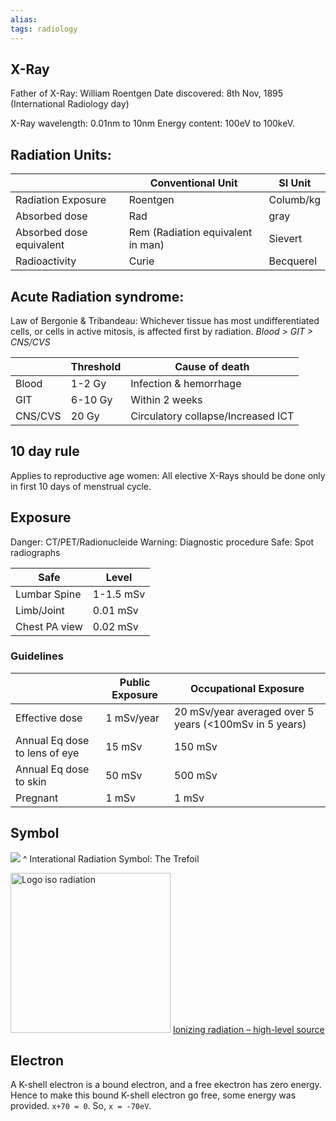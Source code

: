 ```yaml
---
alias: 
tags: radiology
---
```


## X-Ray
Father of X-Ray: William Roentgen
Date discovered: 8th Nov, 1895 (International Radiology day)

X-Ray wavelength: 0.01nm to 10nm
Energy content: 100eV to 100keV.

## Radiation Units:

|                          | Conventional Unit                 | SI Unit   |
| ------------------------ | --------------------------------- | --------- |
| Radiation Exposure       | Roentgen                          | Columb/kg |
| Absorbed dose            | Rad                               | gray      |
| Absorbed dose equivalent | Rem (Radiation equivalent in man) | Sievert   |
| Radioactivity            | Curie                             | Becquerel |

## Acute Radiation syndrome:
Law of Bergonie & Tribandeau: Whichever tissue has most undifferentiated cells, or cells in active mitosis, is affected first by radiation. 
*Blood > GIT > CNS/CVS*

|         | Threshold | Cause of death                     |
| ------- | --------- | ---------------------------------- |
| Blood   | 1-2 Gy    | Infection & hemorrhage             |
| GIT     | 6-10 Gy   | Within 2 weeks                     |
| CNS/CVS | 20 Gy     | Circulatory collapse/Increased ICT |


## 10 day rule
Applies to reproductive age women: All elective X-Rays should be done only in first 10 days of menstrual cycle.

## Exposure
Danger: CT/PET/Radionucleide
Warning: Diagnostic procedure
Safe: Spot radiographs

| Safe          | Level     |
| ------------- | --------- |
| Lumbar Spine  | 1-1.5 mSv |
| Limb/Joint    | 0.01 mSv  |
| Chest PA view | 0.02 mSv  |


### Guidelines
|                               | Public Exposure | Occupational Exposure                                  |
| ----------------------------- | --------------- | ------------------------------------------------------ |
| Effective dose                | 1 mSv/year      | 20 mSv/year averaged over 5 years (<100mSv in 5 years) |
| Annual Eq dose to lens of eye | 15 mSv          | 150 mSv                                                |
| Annual Eq dose to skin        | 50 mSv          | 500 mSv                                                |
| Pregnant                      | 1 mSv           | 1 mSv                                                  |

## Symbol
 ![](https://upload.wikimedia.org/wikipedia/commons/thumb/0/0b/Radiation_warning_symbol.svg/240px-Radiation_warning_symbol.svg.png)
 ^ Interational Radiation Symbol: The Trefoil
 
<a title="historicair 19:47, 25 February 2007 (UTC), Public domain, via Wikimedia Commons" href="https://commons.wikimedia.org/wiki/File:Logo_iso_radiation.svg"><img width="256" alt="Logo iso radiation" src="https://upload.wikimedia.org/wikipedia/commons/thumb/3/35/Logo_iso_radiation.svg/512px-Logo_iso_radiation.svg.png"></a>
[Ionizing radiation – high-level source](https://en.wikipedia.org/wiki/Ionizing_radiation "Ionizing radiation")

## Electron
A K-shell electron is a bound electron, and a free ekectron has zero energy. Hence to make this bound K-shell electron go free, some energy was provided. `x+70 = 0`. So, `x = -70eV`.
